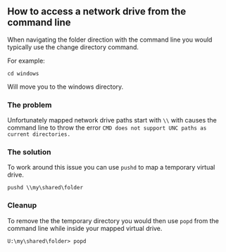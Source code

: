 ## How to access a network drive from the command line ##

When navigating the folder direction with the command line you would typically use the change directory command.

For example:

	cd windows

Will move you to the windows directory.

### The problem

Unfortunately mapped network drive paths start with `\\` with causes the command line to throw the error `CMD does not support UNC paths as current directories.`

### The solution

To work around this issue you can use `pushd` to map a temporary virtual drive.

	pushd \\my\shared\folder

### Cleanup

To remove the the temporary directory you would then use 
`popd` from the command line while inside your mapped virtual drive.

	U:\my\shared\folder> popd

 
